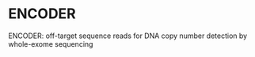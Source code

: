 ENCODER
=======

ENCODER: off-target sequence reads for DNA copy number detection by whole-exome sequencing
